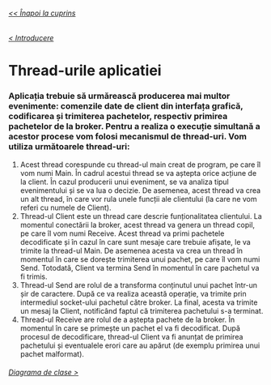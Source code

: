 ###### [<< Înapoi la cuprins](../Cuprins.md)
###### [< Introducere](01.%20Introducere.md)
# Thread-urile aplicatiei
### Aplicația trebuie să urmărească producerea mai multor evenimente: comenzile date de client din interfața grafică, codificarea și trimiterea pachetelor, respectiv primirea pachetelor de la broker. Pentru a realiza o execuție simultană a acestor procese vom folosi mecanismul de thread-uri. Vom utiliza următoarele thread-uri:
1. Acest thread corespunde cu thread-ul main creat de program, pe care îl vom numi Main. În cadrul acestui thread se va aștepta orice acțiune de la client. În cazul producerii unui eveniment, se va analiza tipul evenimentului și se va lua o decizie. De asemenea, acest thread va crea un alt thread, în care vor rula unele funcții ale clientului (la care ne vom referi cu numele de Client).
2. Thread-ul Client este un thread care descrie funționalitatea clientului. La momentul conectării la broker, acest thread va genera un thread copil, pe care îl vom numi Receive. Acest thread va primi pachetele decodificate și în cazul în care sunt mesaje care trebuie afișate, le va trimite la thread-ul Main. De asemenea acesta va crea un thread în momentul în care se dorește trimiterea unui pachet, pe care îl vom numi Send. Totodată, Client va termina Send în momentul în care pachetul va fi trimis.
3. Thread-ul Send are rolul de a transforma conținutul unui pachet într-un șir de caractere. După ce va realiza această operație, va trimite prin intermediul socket-ului pachetul către broker. La final, acesta va trimite un mesaj la Client, notificând faptul că trimiterea pachetului s-a terminat.
4. Thread-ul Receive are rolul de a aștepta pachete de la broker. În momentul în care se primește un pachet el va fi decodificat. După procesul de decodificare, thread-ul Client va fi anunțat de primirea pachetului și eventualele erori care au apărut (de exemplu primirea unui pachet malformat).
###### [Diagrama de clase >](03.%20Diagrama%20de%20clase.md)
